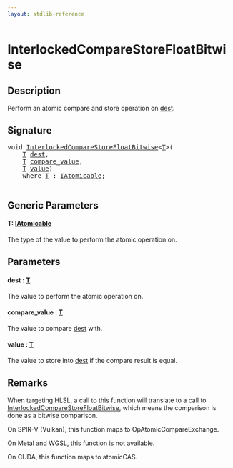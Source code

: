 ```yaml
---
layout: stdlib-reference
---
```


# InterlockedCompareStoreFloatBitwise

## Description

Perform an atomic compare and store operation on <span class='code'><a href="interlockedcomparestorefloatbitwise-0bins.html#decl-dest" class="code_param">dest</a></span>.



## Signature 

<pre>
<span class="code_keyword">void</span> <a href="interlockedcomparestorefloatbitwise-0bins.html">InterlockedCompareStoreFloatBitwise</a>&lt;<a href="interlockedcomparestorefloatbitwise-0bins.html#typeparam-T" class="code_type">T</a>&gt;(
    <a href="interlockedcomparestorefloatbitwise-0bins.html#typeparam-T" class="code_type">T</a> <a href="interlockedcomparestorefloatbitwise-0bins.html#decl-dest" class="code_param">dest</a>,
    <a href="interlockedcomparestorefloatbitwise-0bins.html#typeparam-T" class="code_type">T</a> <a href="interlockedcomparestorefloatbitwise-0bins.html#decl-compare_value" class="code_param">compare_value</a>,
    <a href="interlockedcomparestorefloatbitwise-0bins.html#typeparam-T" class="code_type">T</a> <a href="interlockedcomparestorefloatbitwise-0bins.html#decl-value" class="code_param">value</a>)
    <span class='code_keyword'>where</span> <a href="interlockedcomparestorefloatbitwise-0bins.html#typeparam-T" class="code_type">T</a> : <a href="../interfaces/iatomicable-01/index.html" class="code_type">IAtomicable</a>;

</pre>

## Generic Parameters

####  <a id="typeparam-T"></a>T: [IAtomicable](../interfaces/iatomicable-01/index.html)
The type of the value to perform the atomic operation on.


## Parameters

####  <a id="decl-dest"></a>dest  : [T](interlockedcomparestorefloatbitwise-0bins.html#typeparam-T)
The value to perform the atomic operation on.

####  <a id="decl-compare_value"></a>compare\_value  : [T](interlockedcomparestorefloatbitwise-0bins.html#typeparam-T)
The value to compare <span class='code'><a href="interlockedcomparestorefloatbitwise-0bins.html#decl-dest" class="code_param">dest</a></span> with.

####  <a id="decl-value"></a>value  : [T](interlockedcomparestorefloatbitwise-0bins.html#typeparam-T)
The value to store into <span class='code'><a href="interlockedcomparestorefloatbitwise-0bins.html#decl-dest" class="code_param">dest</a></span> if the compare result is equal.


## Remarks
When targeting HLSL, a call to this function will translate to a call to
<span class='code'><a href="interlockedcomparestorefloatbitwise-0bins.html">InterlockedCompareStoreFloatBitwise</a></span>, which means the comparison is done as a bitwise comparison.

On SPIR-V (Vulkan), this function maps to <span class='code'>OpAtomicCompareExchange</span>.

On Metal and WGSL, this function is not available.

On CUDA, this function maps to <span class='code'>atomicCAS</span>.


